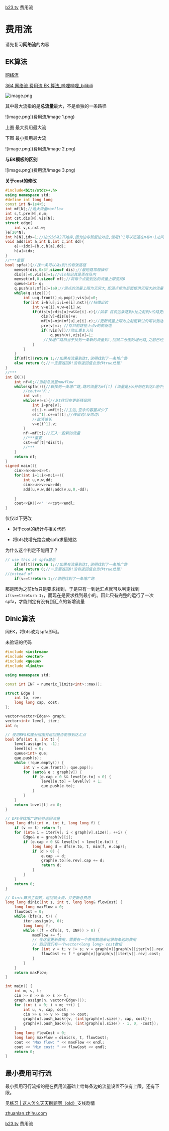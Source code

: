 [b23.tv](https://b23.tv/v4GAHA0)
费用流

# 费用流

请先复习**网络流**的内容

## EK算法

[网络流](https://flowus.cn/db56502e-9cbd-4978-a11c-91bfeee6b4b6)

[364 网络流 费用流 EK 算法_哔哩哔哩_bilibili](https://www.bilibili.com/video/BV1SU4y1D77p/?spm_id_from=333.999.0.0&vd_source=f45ea4e1e4b3b73d5f07c57b46c43aba)

![image.png](费用流/image.png)

其中最大流指的是**总流量**最大，不是单独的一条路径

![image.png](费用流/image 1.png)

上图 最大费用最大流

下图 最小费用最大流

![image.png](费用流/image 2.png)

**与EK模板的区别**

![image.png](费用流/image 3.png)

**关于cost的修改**

```C++
#include<bits/stdc++.h>
using namespace std;
#define int long long
const int N=1e4+5;
int mf[N];//最大流量maxflow 
int s,t,pre[N],n,m;
int cst,dis[N],vis[N];
struct edge{
	int v,c,nxt,w;
}e[20*N];
int h[N],idx=1;//边的id从2开始存,因为边与残留边对应,使用i^1可以迅速在n与n+1之间相互转换(n为偶数),不用特判 
void add(int a,int b,int c,int dd){
	e[++idx]={b,c,h[a],dd};
	h[a]=idx;
}
//***重要 
bool spfa(){//找一条可以从s到t的有效路径 
	memset(dis,0x3f,sizeof dis);//最短路常规操作 
	dis[s]=0,vis[s]=1;//vis标记其是否在队内 
	memset(mf,0,sizeof mf);//将每个点能到达的流量上限变成0
	queue<int> q;
	q.push(s);mf[s]=1e9;//源点的流量上限为无穷大,即源点能为后面提供无限大的流量 
	while(q.size()){
		int u=q.front();q.pop();vis[u]=0;		
		for(int i=h[u];i;i=e[i].nxt){//扫描出边 
			int v=e[i].v,w=e[i].w;
			if(dis[v]>dis[u]+w&&e[i].c){//如果 目前这条路到v比之前到v的路更短 并且存在这条边/这条边在之前走过但还有空余容量(容量>0) 
				dis[v]=dis[u]+w;				
				mf[v]=min(mf[u],e[i].c);//更新流量上限为之前更新过的可以到达u的流量(即点u能提供的最大流量)与u-v见之间的容量的min 
				pre[v]=i; //存目前路径上点v的前驱边				
				if(!vis[v])//防止重复入队 
					q.push(v),vis[v]=1;
				 //找增广路相当于找到一条新的流量到t,回顾二分图的增光路,之前已经找到的增光路的路径可以调整,但流量不会变化(即不会使之前已经有的流量减小) 
			}
		}
	}
	if(mf[t])return 1;//如果有流量到达t,说明找到了一条增广路 
	else return 0;//一定要返回0!没有返回值会当作true处理! 
}
//***
int EK(){
	int nf=0;//当前总流量nowflow 
	while(spfa()){//新找到一条增广路,路的流量为mf[t] (流量是从s开始在到达t途中受到限制逐渐减小的,因此到达t的流量才是这条路的流量)
		//cout<<'K';
		int v=t;
		while(v!=s){//从t往回在更新残留网 
			int i=pre[v];
			e[i].c-=mf[t];//主边,空余的容量减少了 
			e[i^1].c+=mf[t];//残留边(反向边) 
			//此消彼长 			
			v=e[i^1].v; 
		}
		nf+=mf[t];//汇入一股新的流量
		//***重要
		cst+=mf[t]*dis[t]; 
		//***
	}
	return nf; 
}
signed main(){
	cin>>n>>m>>s>>t;
	for(int i=1;i<=m;i++){
		int u,v,w,dd;
		cin>>u>>v>>w>>dd;
		add(u,v,w,dd);add(v,u,0,-dd);
		
	}
	cout<<EK()<<' '<<cst<<endl; 
}
```

仅仅以下更改

- 对于cost的统计与相关代码

- 将bfs找增光路变成spfa求最短路



为什么这个判定不能用了？

```C++
// use this at spfa最后
	if(mf[t])return 1;//如果有流量到达t,说明找到了一条增广路 
	else return 0;//一定要返回0!没有返回值会当作true处理!
//instead of
    if(v==t)return 1;//说明找到了一条增广路 
```

那是因为之前bfs只是要求找到，于是只有一到达汇点就可以判定找到`if(v==t)return 1;`，而现在是要求找到最小的。因此只有完整的运行了一次spfa，才能判定有没有到汇点的新增流量

## Dinic算法

同EK，将bfs改为spfa即可。



未验证的代码

```C++
#include <iostream>
#include <vector>
#include <queue>
#include <limits>

using namespace std;

const int INF = numeric_limits<int>::max();

struct Edge {
    int to, rev;
    long long cap, cost;
};

vector<vector<Edge>> graph;
vector<int> level, iter;
int n;

// 使用BFS构建分层图并返回是否能够到达汇点
bool bfs(int s, int t) {
    level.assign(n, -1);
    level[s] = 0;
    queue<int> que;
    que.push(s);
    while (!que.empty()) {
        int v = que.front(); que.pop();
        for (auto& e : graph[v]) {
            if (e.cap > 0 && level[e.to] < 0) {
                level[e.to] = level[v] + 1;
                que.push(e.to);
            }
        }
    }
    return level[t] >= 0;
}

// DFS寻找增广路径并返回流量
long long dfs(int v, int t, long long f) {
    if (v == t) return f;
    for (int& i = iter[v]; i < graph[v].size(); ++i) {
        Edge& e = graph[v][i];
        if (e.cap > 0 && level[v] < level[e.to]) {
            long long d = dfs(e.to, t, min(f, e.cap));
            if (d > 0) {
                e.cap -= d;
                graph[e.to][e.rev].cap += d;
                return d;
            }
        }
    }
    return 0;
}

// Dinic算法主函数，返回最大流，并更新总费用
long long dinic(int s, int t, long long& flowCost) {
    long long maxFlow = 0;
    flowCost = 0;
    while (bfs(s, t)) {
        iter.assign(n, 0);
        long long f;
        while ((f = dfs(s, t, INF)) > 0) {
            maxFlow += f;
            // 在这里更新费用，需要有一个费用数组来记录每条边的费用
            // 假设我们有一个vector<long long> cost数组
            for (int v = t; v != s; v = graph[v][graph[v][iter[v]].rev].to) {
                flowCost += f * graph[v][graph[v][iter[v]].rev].cost;
            }
        }
    }
    return maxFlow;
}

int main() {
    int m, s, t;
    cin >> n >> m >> s >> t;
    graph.assign(n, vector<Edge>());
    for (int i = 0; i < m; ++i) {
        int u, v, cap, cost;
        cin >> u >> v >> cap >> cost;
        graph[u].push_back({v, (int)graph[v].size(), cap, cost});
        graph[v].push_back({u, (int)graph[u].size() - 1, 0, -cost});
    }
    long long flowCost = 0;
    long long maxFlow = dinic(s, t, flowCost);
    cout << "Max flow: " << maxFlow << endl;
    cout << "Min cost: " << flowCost << endl;
    return 0;
}

```

## 最小费用可行流

最小费用可行流指的是在费用流基础上给每条边的流量设置不仅有上限，还有下限。

见[练习 | 这人怎么天天刷题啊（old）](https://flowus.cn/e6cc57e3-3431-4413-8119-dd11aefcc3c0)支线剧情

[zhuanlan.zhihu.com](https://zhuanlan.zhihu.com/p/324507636)


[b23.tv](https://b23.tv/v4GAHA0)
费用流

